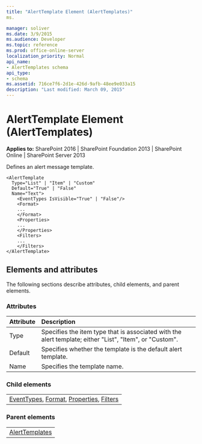 ```yaml
---
title: "AlertTemplate Element (AlertTemplates)"
ms.

manager: soliver
ms.date: 3/9/2015
ms.audience: Developer
ms.topic: reference
ms.prod: office-online-server
localization_priority: Normal
api_name:
- AlertTemplates schema
api_type:
- schema
ms.assetid: 716ce7f6-2d1e-426d-9afb-48ee9e033a15
description: "Last modified: March 09, 2015"
---
```


# AlertTemplate Element (AlertTemplates)

 
  
 **Applies to:** SharePoint 2016 | SharePoint Foundation 2013 | SharePoint Online | SharePoint Server 2013
  
Defines an alert message template.
  
```
<AlertTemplate
  Type="List" | "Item" | "Custom"
  Default="True" | "False"
  Name="Text">
    <EventTypes IsVisible="True" | "False"/>
    <Format>
    ...
    </Format>
    <Properties>
    ...
    </Properties>
    <Filters>
    ...
    </Filters>
</AlertTemplate>
```

## Elements and attributes

The following sections describe attributes, child elements, and parent elements.

### Attributes

|**Attribute**|**Description**|
|:-----|:-----|
|Type  <br/> |Specifies the item type that is associated with the alert template; either "List", "Item", or "Custom".  <br/> |
|Default  <br/> |Specifies whether the template is the default alert template.  <br/> |
|Name  <br/> |Specifies the template name.  <br/> |
   
### Child elements

||
|:-----|
|[EventTypes](eventtypes-element-alerttemplates.md), [Format](format-element-alerttemplates.md), [Properties](properties-element-alerttemplates.md), [Filters](filters-element-alerttemplates.md)|
   
### Parent elements

||
|:-----|
|[AlertTemplates](alerttemplates-element-alerttemplates.md)|
   

